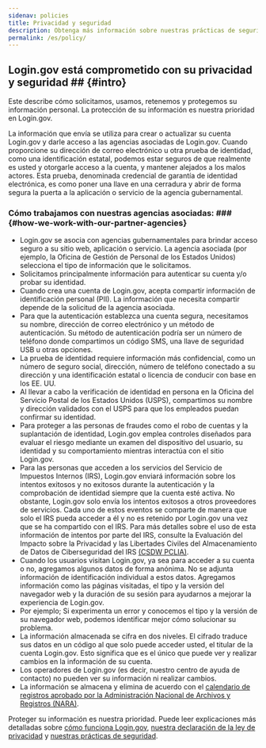 ```yaml
---
sidenav: policies
title: Privacidad y seguridad
description: Obtenga más información sobre nuestras prácticas de seguridad y privacidad
permalink: /es/policy/
---
```

## Login.gov está comprometido con su privacidad y seguridad ## {#intro}

Este describe cómo solicitamos, usamos, retenemos y protegemos su información personal. La protección de su información es nuestra prioridad en Login.gov.

La información que envía se utiliza para crear o actualizar su cuenta Login.gov y darle acceso a las agencias asociadas de Login.gov. Cuando proporcione su dirección de correo electrónico u otra prueba de identidad, como una identificación estatal, podemos estar seguros de que realmente es usted y otorgarle acceso a la cuenta, y mantener alejados a los malos actores. Esta prueba, denominada credencial de garantía de identidad electrónica, es como poner una llave en una cerradura y abrir de forma segura la puerta a la aplicación o servicio de la agencia gubernamental.

###  Cómo trabajamos con nuestras agencias asociadas: ### {#how-we-work-with-our-partner-agencies}

* Login.gov se asocia con agencias gubernamentales para brindar acceso seguro a su sitio web, aplicación o servicio. La agencia asociada (por ejemplo, la Oficina de Gestión de Personal de los Estados Unidos) selecciona el tipo de información que le solicitamos.
* Solicitamos principalmente información para autenticar su cuenta y/o probar su identidad.
* Cuando crea una cuenta de Login.gov, acepta compartir información de identificación personal (PII). La información que necesita compartir depende de la solicitud de la agencia asociada.
* Para que la autenticación establezca una cuenta segura, necesitamos su nombre, dirección de correo electrónico y un método de autenticación. Su método de autenticación podría ser un número de teléfono donde compartimos un código SMS, una llave de seguridad USB u otras opciones.
* La prueba de identidad requiere información más confidencial, como un número de seguro social, dirección, número de teléfono conectado a su dirección y una identificación estatal o licencia de conducir con base en los EE. UU.
* Al llevar a cabo la verificación de identidad en persona en la Oficina del Servicio Postal de los Estados Unidos (USPS), compartimos su nombre y dirección validados con el USPS para que los empleados puedan confirmar su identidad.
* Para proteger a las personas de fraudes como el robo de cuentas y la suplantación de identidad, Login.gov emplea controles diseñados para evaluar el riesgo mediante un examen del dispositivo del usuario, su identidad y su comportamiento mientras interactúa con el sitio Login.gov.
* Para las personas que acceden a los servicios del Servicio de Impuestos Internos (IRS), Login.gov enviará información sobre los intentos exitosos y no exitosos durante la autenticación y la comprobación de identidad siempre que la cuenta esté activa. No obstante, Login.gov solo envía los intentos exitosos a otros proveedores de servicios. Cada uno de estos eventos se comparte de manera que solo el IRS pueda acceder a él y no es retenido por Login.gov una vez que se ha compartido con el IRS. Para más detalles sobre el uso de esta información de intentos por parte del IRS, consulte la Evaluación del Impacto sobre la Privacidad y las Libertades Civiles del Almacenamiento de Datos de Ciberseguridad del IRS [(CSDW PCLIA)](https://www.irs.gov/pub/irs-pia/csdw-pia.pdf).
* Cuando los usuarios visitan Login.gov, ya sea para acceder a su cuenta o no, agregamos algunos datos de forma anónima. No se adjunta información de identificación individual a estos datos. Agregamos información como las páginas visitadas, el tipo y la versión del navegador web y la duración de su sesión para ayudarnos a mejorar la experiencia de Login.gov.
* Por ejemplo; Si experimenta un error y conocemos el tipo y la versión de su navegador web, podemos identificar mejor cómo solucionar su problema.
* La información almacenada se cifra en dos niveles. El cifrado traduce sus datos en un código al que solo puede acceder usted, el titular de la cuenta Login.gov. Esto significa que es el único que puede ver y realizar cambios en la información de su cuenta.
* Los operadores de Login.gov (es decir, nuestro centro de ayuda de contacto) no pueden ver su información ni realizar cambios.
* La información se almacena y elimina de acuerdo con el [calendario de registros aprobado por la Administración Nacional de Archivos y Registros (NARA)](https://www.federalregister.gov/documents/2017/01/19/2017-01174/privacy-act-of-1974-notice-of-a-new-system-of-records).

Proteger su información es nuestra prioridad. Puede leer explicaciones más detalladas sobre [cómo funciona Login.gov](/es/policy/how-does-it-work/), [nuestra declaración de la ley de privacidad](/es/policy/our-privacy-act-statement/) y [nuestras prácticas de seguridad](/es/policy/our-security-practices/).
